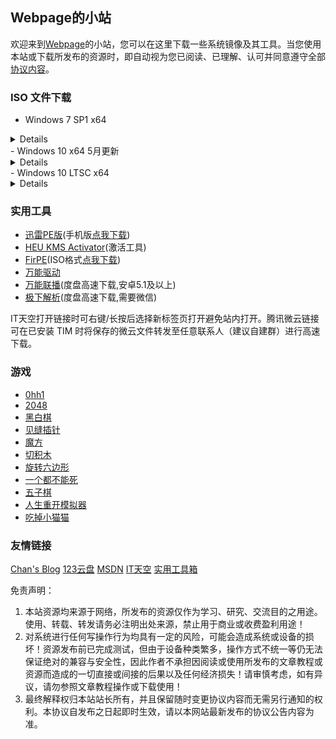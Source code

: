 ## Webpage的小站

欢迎来到[Webpage](mqq://card/show_pslcard?uin=%32%35%38%31%33%36%30%32%39%30)的小站，您可以在这里下载一些系统镜像及其工具。当您使用本站或下载所发布的资源时，即自动视为您已阅读、已理解、认可并同意遵守全部[协议内容](#协议内容)。


### ISO 文件下载

- Windows 7 SP1 x64
<details><code>
magnet:?xt=urn:btih:E86414F638E11104248108B155BE9408A8362509&dn=cn_windows_7_ultimate_with_sp1_x64_dvd_u_677408.iso&xl=3420557312
</code>
SHA1：2CE0B2DB34D76ED3F697CE148CB7594432405E23
</details>
- Windows 10 x64 5月更新
<details><code>
magnet:?xt=urn:btih:e93bc373d8f7c82532b17e90f492c4d0c5ff3ff9&dn=zh-cn_windows_10_business_editions_version_21h2_updated_may_2022_x64_dvd_3e40125e.iso&xl=5804613632
</code>
SHA1：67B3FD81825AFCD0F9E66C08FAAD481E8ADBAC8B
</details>  
- Windows 10 LTSC x64
<details><code>
magnet:?xt=urn:btih:366ADAA52FB3639B17D73718DD5F9E3EE9477B40&dn=SW_DVD9_WIN_ENT_LTSC_2021_64BIT_ChnSimp_MLF_X22-84402.ISO&xl=5044211712
</code>
SHA1：C19D7DAFBAFEB26C36E31D97C465E87C7A6E8A4C
</details>

### 实用工具

- [迅雷PE版](//www.123pan.com/s/FkQ9-dvcjH)(手机版[点我下载](//www.123pan.com/s/FkQ9-OTcjH))
- [HEU KMS Activator](//hub.fastgit.xyz/zbezj/HEU_KMS_Activator/releases/latest)(激活工具)
- [FirPE](//cndown.puresys.net/cn2/FirPE/FirPE-V1.8.1.exe)(ISO格式[点我下载](//www.123pan.com/s/FkQ9-ExcjH))
- [万能驱动](//www.itsk.com/redirect.php?id=ed)
- [万能联播](//app.iqiyi.com/common/WlanPlay.apk)(度盘高速下载,安卓5.1及以上)
- [极下解析](//jx.jixia.ink/#/jxdo)(度盘高速下载,需要微信)

IT天空打开链接时可右键/长按后选择新标签页打开避免站内打开。腾讯微云链接可在已安装 TIM 时将保存的微云文件转发至任意联系人（建议自建群）进行高速下载。

### 游戏

- [0hh1](game/0)
- [2048](game/1)
- [黑白棋](game/2)
- [见缝插针](game/3)
- [魔方](game/4)
- [切积木](game/5)
- [旋转六边形](game/6)
- [一个都不能死](game/7)
- [五子棋](game/8)
- [人生重开模拟器](//liferestart.syaro.io/view/)
- [吃掉小猫猫](//eafoo.github.io/eatcat/)


### 友情链接
[Chan's Blog](//chencyhyy.gitee.io/chan-gitee/) [123云盘](//www.123pan.com) [MSDN](//msdn.itellyou.cn) [IT天空](//www.itsk.com) [实用工具箱](//www.sygjx.com)


<span id="协议内容">免责声明：  
1. 本站资源均来源于网络，所发布的资源仅作为学习、研究、交流目的之用途。使用、转载、转发请务必注明出处来源，禁止用于商业或收费盈利用途！  
2. 对系统进行任何写操作行为均具有一定的风险，可能会造成系统或设备的损坏！资源发布前已完成测试，但由于设备种类繁多，操作方式不统一等仍无法保证绝对的兼容与安全性，因此作者不承担因阅读或使用所发布的文章教程或资源而造成的一切直接或间接的后果以及任何经济损失！请审慎考虑，如有异议，请勿参照文章教程操作或下载使用！  
3. 最终解释权归本站站长所有，并且保留随时变更协议内容而无需另行通知的权利。本协议自发布之日起即时生效，请以本网站最新发布的协议公告内容为准。
<script> 
var $buoop = {required:{e:-4,f:-3,o:-3,s:-1,c:-3},insecure:true,api:2021.11 }; 
function $buo_f(){ 
 var e = document.createElement("script"); 
 e.src = "//browser-update.org/update.min.js"; 
 document.body.appendChild(e);
};
try {document.addEventListener("DOMContentLoaded", $buo_f,false)}
catch(e){window.attachEvent("onload", $buo_f)}
</script>
